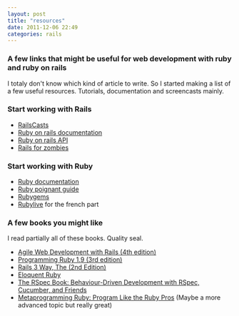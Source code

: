 ```yaml
---
layout: post
title: "resources"
date: 2011-12-06 22:49
categories: rails
---
```


### A few links that might be useful for web development with ruby and ruby on rails
I totaly don't know which kind of article to write. So I started making a list of a few useful resources. Tutorials, documentation and screencasts mainly.

### Start working with Rails
* [RailsCasts](http://railscasts.com/)
* [Ruby on rails documentation](http://rubyonrails.org/documentation)
* [Ruby on rails API](http://api.rubyonrails.org/)
* [Rails for zombies](railsforzombies.com)

### Start working with Ruby
* [Ruby documentation](http://ruby-doc.org/)
* [Ruby poignant guide](http://mislav.uniqpath.com/poignant-guide/)
* [Rubygems](http://rubygems.org/)
* [Rubylive](http://rubylive.fr) for the french part

### A few books you might like
I read partially all of these books. Quality seal.

* [Agile Web Development with Rails (4th edition)](http://pragprog.com/book/rails4/agile-web-development-with-rails)
* [Programming Ruby 1.9 (3rd edition)](http://pragprog.com/book/ruby3/programming-ruby-1-9)
* [Rails 3 Way, The (2nd Edition)](http://www.amazon.com/Rails-Way-Addison-Wesley-Professional-Ruby/dp/0321601661)
* [Eloquent Ruby](http://www.amazon.com/Eloquent-Ruby-Addison-Wesley-Professional/dp/0321584104/)
* [The RSpec Book: Behaviour-Driven Development with RSpec, Cucumber, and Friends](http://pragprog.com/book/achbd/the-rspec-book)
* [Metaprogramming Ruby: Program Like the Ruby Pros](http://pragprog.com/book/ppmetr/metaprogramming-ruby) (Maybe a more advanced topic but really great)
